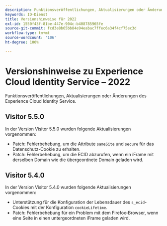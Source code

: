 ```yaml
---
description: Funktionsveröffentlichungen, Aktualisierungen oder Änderungen des Experience Cloud Identity Services.
keywords: ID-Dienst
title: Versionshinweise für 2022
exl-id: 1550f43f-81be-447e-904c-b408785965fe
source-git-commit: fcd3e8b65bb84e94eabac7ffec6a34f4cf75ec3d
workflow-type: tm+mt
source-wordcount: '106'
ht-degree: 100%

---
```


# Versionshinweise zu Experience Cloud Identity Service – 2022

Funktionsveröffentlichungen, Aktualisierungen oder Änderungen des Experience Cloud Identity Service.

## Visitor 5.5.0

In der Version Visitor 5.5.0 wurden folgende Aktualisierungen vorgenommen:

* Patch: Fehlerbehebung, um die Attribute `sameSite` und `secure` für das Datenschutz-Cookie zu erhalten.
* Patch: Fehlerbehebung, um die ECID abzurufen, wenn ein iFrame mit derselben Domain wie die übergeordnete Domain geladen wird.

## Visitor 5.4.0

In der Version Visitor 5.4.0 wurden folgende Aktualisierungen vorgenommen:

* Unterstützung für die Konfiguration der Lebensdauer des `s_ecid`-Cookies mit der Konfiguration `cookieLifetime`.
* Patch: Fehlerbehebung für ein Problem mit dem Firefox-Browser, wenn eine Seite in einen untergeordneten iFrame geladen wird.
